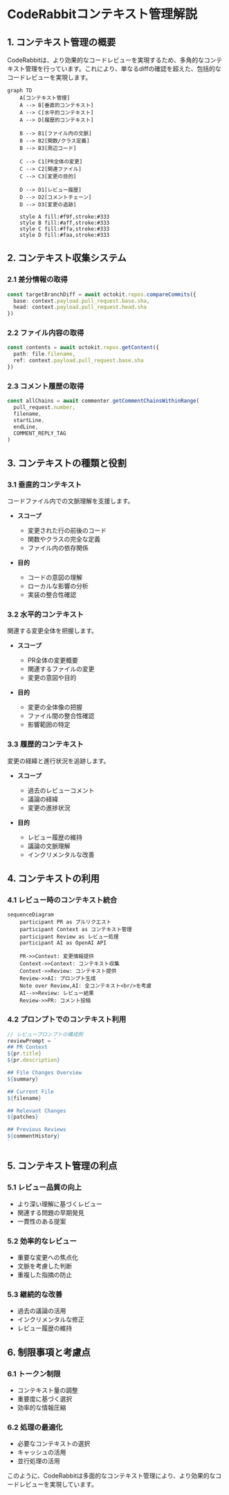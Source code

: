 # CodeRabbitコンテキスト管理解説

## 1. コンテキスト管理の概要

CodeRabbitは、より効果的なコードレビューを実現するため、多角的なコンテキスト管理を行っています。これにより、単なるdiffの確認を超えた、包括的なコードレビューを実現します。

```mermaid
graph TD
    A[コンテキスト管理]
    A --> B[垂直的コンテキスト]
    A --> C[水平的コンテキスト]
    A --> D[履歴的コンテキスト]
    
    B --> B1[ファイル内の文脈]
    B --> B2[関数/クラス定義]
    B --> B3[周辺コード]
    
    C --> C1[PR全体の変更]
    C --> C2[関連ファイル]
    C --> C3[変更の目的]
    
    D --> D1[レビュー履歴]
    D --> D2[コメントチェーン]
    D --> D3[変更の追跡]

    style A fill:#f9f,stroke:#333
    style B fill:#aff,stroke:#333
    style C fill:#ffa,stroke:#333
    style D fill:#faa,stroke:#333
```

## 2. コンテキスト収集システム

### 2.1 差分情報の取得
```typescript
const targetBranchDiff = await octokit.repos.compareCommits({
  base: context.payload.pull_request.base.sha,
  head: context.payload.pull_request.head.sha
})
```

### 2.2 ファイル内容の取得
```typescript
const contents = await octokit.repos.getContent({
  path: file.filename,
  ref: context.payload.pull_request.base.sha
})
```

### 2.3 コメント履歴の取得
```typescript
const allChains = await commenter.getCommentChainsWithinRange(
  pull_request.number,
  filename,
  startLine,
  endLine,
  COMMENT_REPLY_TAG
)
```

## 3. コンテキストの種類と役割

### 3.1 垂直的コンテキスト
コードファイル内での文脈理解を支援します。

- **スコープ**
  - 変更された行の前後のコード
  - 関数やクラスの完全な定義
  - ファイル内の依存関係

- **目的**
  - コードの意図の理解
  - ローカルな影響の分析
  - 実装の整合性確認

### 3.2 水平的コンテキスト
関連する変更全体を把握します。

- **スコープ**
  - PR全体の変更概要
  - 関連するファイルの変更
  - 変更の意図や目的

- **目的**
  - 変更の全体像の把握
  - ファイル間の整合性確認
  - 影響範囲の特定

### 3.3 履歴的コンテキスト
変更の経緯と進行状況を追跡します。

- **スコープ**
  - 過去のレビューコメント
  - 議論の経緯
  - 変更の進捗状況

- **目的**
  - レビュー履歴の維持
  - 議論の文脈理解
  - インクリメンタルな改善

## 4. コンテキストの利用

### 4.1 レビュー時のコンテキスト統合

```mermaid
sequenceDiagram
    participant PR as プルリクエスト
    participant Context as コンテキスト管理
    participant Review as レビュー処理
    participant AI as OpenAI API

    PR->>Context: 変更情報提供
    Context->>Context: コンテキスト収集
    Context->>Review: コンテキスト提供
    Review->>AI: プロンプト生成
    Note over Review,AI: 全コンテキスト<br/>を考慮
    AI-->>Review: レビュー結果
    Review->>PR: コメント投稿
```

### 4.2 プロンプトでのコンテキスト利用

```typescript
// レビュープロンプトの構成例
reviewPrompt = `
## PR Context
${pr.title}
${pr.description}

## File Changes Overview
${summary}

## Current File
${filename}

## Relevant Changes
${patches}

## Previous Reviews
${commentHistory}
`
```

## 5. コンテキスト管理の利点

### 5.1 レビュー品質の向上
- より深い理解に基づくレビュー
- 関連する問題の早期発見
- 一貫性のある提案

### 5.2 効率的なレビュー
- 重要な変更への焦点化
- 文脈を考慮した判断
- 重複した指摘の防止

### 5.3 継続的な改善
- 過去の議論の活用
- インクリメンタルな修正
- レビュー履歴の維持

## 6. 制限事項と考慮点

### 6.1 トークン制限
- コンテキスト量の調整
- 重要度に基づく選択
- 効率的な情報圧縮

### 6.2 処理の最適化
- 必要なコンテキストの選択
- キャッシュの活用
- 並行処理の活用

このように、CodeRabbitは多面的なコンテキスト管理により、より効果的なコードレビューを実現しています。
